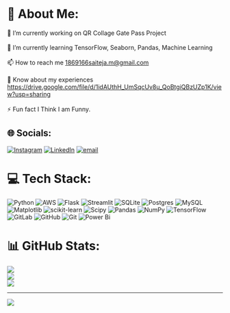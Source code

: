 # 💫 About Me:
🔭 I’m currently working on QR Collage Gate Pass Project<br><br>🌱 I’m currently learning TensorFlow, Seaborn, Pandas, Machine Learning<br><br>📫 How to reach me 1869166saiteja.m@gmail.com<br><br>📄 Know about my experiences https://drive.google.com/file/d/1idAUthH_UmSqcUv8u_QoBtgiQBzUZp1K/view?usp=sharing<br><br>⚡ Fun fact I Think I am Funny.


## 🌐 Socials:
[![Instagram](https://img.shields.io/badge/Instagram-%23E4405F.svg?logo=Instagram&logoColor=white)](https://instagram.com/m.saitej_18___) [![LinkedIn](https://img.shields.io/badge/LinkedIn-%230077B5.svg?logo=linkedin&logoColor=white)](https://www.linkedin.com/in/saiteja-mareda-2547bb329) [![email](https://img.shields.io/badge/Email-D14836?logo=gmail&logoColor=white)](mailto:saitejamareda@gmail.com) 

# 💻 Tech Stack:
![Python](https://img.shields.io/badge/python-3670A0?style=for-the-badge&logo=python&logoColor=ffdd54) ![AWS](https://img.shields.io/badge/AWS-%23FF9900.svg?style=for-the-badge&logo=amazon-aws&logoColor=white) ![Flask](https://img.shields.io/badge/flask-%23000.svg?style=for-the-badge&logo=flask&logoColor=white) ![Streamlit](https://img.shields.io/badge/Streamlit-%23FE4B4B.svg?style=for-the-badge&logo=streamlit&logoColor=white) ![SQLite](https://img.shields.io/badge/sqlite-%2307405e.svg?style=for-the-badge&logo=sqlite&logoColor=white) ![Postgres](https://img.shields.io/badge/postgres-%23316192.svg?style=for-the-badge&logo=postgresql&logoColor=white) ![MySQL](https://img.shields.io/badge/mysql-4479A1.svg?style=for-the-badge&logo=mysql&logoColor=white) ![Matplotlib](https://img.shields.io/badge/Matplotlib-%23ffffff.svg?style=for-the-badge&logo=Matplotlib&logoColor=black) ![scikit-learn](https://img.shields.io/badge/scikit--learn-%23F7931E.svg?style=for-the-badge&logo=scikit-learn&logoColor=white) ![Scipy](https://img.shields.io/badge/SciPy-%230C55A5.svg?style=for-the-badge&logo=scipy&logoColor=%white) ![Pandas](https://img.shields.io/badge/pandas-%23150458.svg?style=for-the-badge&logo=pandas&logoColor=white) ![NumPy](https://img.shields.io/badge/numpy-%23013243.svg?style=for-the-badge&logo=numpy&logoColor=white) ![TensorFlow](https://img.shields.io/badge/TensorFlow-%23FF6F00.svg?style=for-the-badge&logo=TensorFlow&logoColor=white) ![GitLab](https://img.shields.io/badge/gitlab-%23181717.svg?style=for-the-badge&logo=gitlab&logoColor=white) ![GitHub](https://img.shields.io/badge/github-%23121011.svg?style=for-the-badge&logo=github&logoColor=white) ![Git](https://img.shields.io/badge/git-%23F05033.svg?style=for-the-badge&logo=git&logoColor=white) ![Power Bi](https://img.shields.io/badge/power_bi-F2C811?style=for-the-badge&logo=powerbi&logoColor=black)
# 📊 GitHub Stats:
![](https://github-readme-stats.vercel.app/api?username=saiteja512&theme=transparent&hide_border=false&include_all_commits=true&count_private=true)<br/>
![](https://nirzak-streak-stats.vercel.app/?user=saiteja512&theme=transparent&hide_border=false)<br/>
![](https://github-readme-stats.vercel.app/api/top-langs/?username=saiteja512&theme=transparent&hide_border=false&include_all_commits=true&count_private=true&layout=compact)

---
[![](https://visitcount.itsvg.in/api?id=saiteja512&icon=0&color=0)](https://visitcount.itsvg.in)

<!-- Proudly created with GPRM ( https://gprm.itsvg.in ) -->
